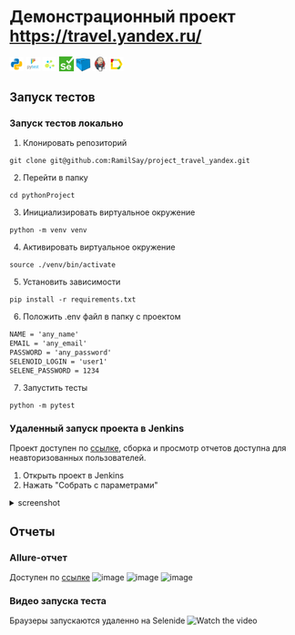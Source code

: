 # Демонстрационный проект https://travel.yandex.ru/

<code><img width="5%" title="Python" src="design/icons/python.png"></code>
<code><img width="5%" title="Pytest" src="design/icons/pytest.png"></code>
<code><img width="5%" title="Selene" src="design/icons/selene.png"></code>
<code><img width="5%" title="Selenium" src="design/icons/selenium.png"></code>
<code><img width="5%" title="Selenoid" src="design/icons/selenoid.png"></code>
<code><img width="5%" title="Jenkins" src="design/icons/jenkins.png"></code>
<code><img width="5%" title="Jenkins" src="design/icons/allure_Report.svg"></code>

## Запуск тестов
### Запуск тестов локально
1. Клонировать репозиторий
```
git clone git@github.com:RamilSay/project_travel_yandex.git
```
2. Перейти в папку
```
cd pythonProject
```
3. Инициализировать виртуальное окружение
```
python -m venv venv
```
4. Активировать виртуальное окружение
```
source ./venv/bin/activate
```
5. Установить зависимости
```
pip install -r requirements.txt
```
6. Положить .env файл в папку с проектом
```
NAME = 'any_name'
EMAIL = 'any_email'
PASSWORD = 'any_password'
SELENOID_LOGIN = 'user1'
SELENE_PASSWORD = 1234
```
7. Запустить тесты
```
python -m pytest
```
### Удаленный запуск проекта в Jenkins
Проект доступен по [ссылке](https://jenkins.autotests.cloud/job/C07-ramilsay-project_travel_yandex/), сборка и просмотр отчетов доступна для неавторизованных пользователей.
1. Открыть проект в Jenkins
2. Нажать "Собрать с параметрами"
<details><summary>screenshot</summary><img src=https://github.com/RamilSay/project_travel_yandex.git/design/icons/name></details>

## Отчеты

### Allure-отчет
Доступен по [ссылке](https://jenkins.autotests.cloud/job/C07-ramilsay-project_travel_yandex/16/allure/)
![image](https://github.com/RamilSay/project_travel_yandex.git/design/)
![image](https://github.com/RamilSay/project_travel_yandex.git/design/)
![image](https://github.com/RamilSay/project_travel_yandex.git/design/)
### Видео запуска теста
Браузеры запускаются удаленно на Selenide
![Watch the video](design/gif/test_video.gif)